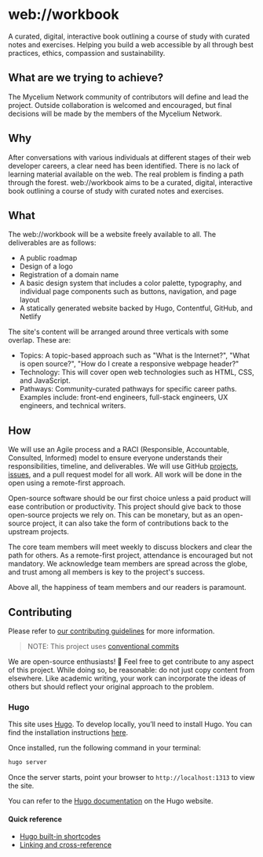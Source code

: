 # web://workbook

A curated, digital, interactive book outlining a course of study with curated notes and exercises.
Helping you build a web accessible by all through best practices, ethics, compassion and sustainability.

## What are we trying to achieve?

The Mycelium Network community of contributors will define and lead the project. Outside collaboration is welcomed and encouraged, but final decisions will be made by the members of the Mycelium Network.

## Why

After conversations with various individuals at different stages of their web developer careers, a clear need has been identified. There is no lack of learning material available on the web. The real problem is finding a path through the forest. web://workbook aims to be a curated, digital, interactive book outlining a course of study with curated notes and exercises.

## What

The web://workbook will be a website freely available to all. The deliverables are as follows:

- A public roadmap
- Design of a logo
- Registration of a domain name
- A basic design system that includes a color palette, typography, and individual page components such as buttons, navigation, and page layout
- A statically generated website backed by Hugo, Contentful, GitHub, and Netlify

The site's content will be arranged around three verticals with some overlap. These are:

- Topics: A topic-based approach such as "What is the Internet?", "What is open source?", "How do I create a responsive webpage header?"
- Technology: This will cover open web technologies such as HTML, CSS, and JavaScript.
- Pathways: Community-curated pathways for specific career paths. Examples include: front-end engineers, full-stack engineers, UX engineers, and technical writers.

## How

We will use an Agile process and a RACI (Responsible, Accountable, Consulted, Informed) model to ensure everyone understands their responsibilities, timeline, and deliverables. We will use GitHub [projects](https://github.com/orgs/The-Mycelium-Network/projects/1/views/1), [issues](https://github.com/The-Mycelium-Network/webworkbook/issues), and a pull request model for all work. All work will be done in the open using a remote-first approach.

Open-source software should be our first choice unless a paid product will ease contribution or productivity. This project should give back to those open-source projects we rely on. This can be monetary, but as an open-source project, it can also take the form of contributions back to the upstream projects.

The core team members will meet weekly to discuss blockers and clear the path for others. As a remote-first project, attendance is encouraged but not mandatory. We acknowledge team members are spread across the globe, and trust among all members is key to the project's success.

Above all, the happiness of team members and our readers is paramount.

## Contributing

Please refer to [our contributing guidelines](/CONTRIBUTING.md) for more information.

> NOTE: This project uses [conventional commits](https://conventionalcommits.org/)

We are open-source enthusiasts! 🌱
Feel free to get contribute to any aspect of this project.
While doing so, be reasonable: do not just copy content from elsewhere.
Like academic writing, your work can incorporate the ideas of others
but should reflect your original approach to the problem.

### Hugo

This site uses [Hugo](https://gohugo.io). To develop locally, you’ll need to install Hugo. You can find the installation instructions [here](https://gohugo.io/getting-started/quick-start/).

Once installed, run the following command in your terminal:

```bash
hugo server
```

Once the server starts, point your browser to `http://localhost:1313` to view the site.

You can refer to the [Hugo documentation](https://gohugo.io/documentation/) on the Hugo website.

#### Quick reference

- [Hugo built-in shortcodes](https://gohugo.io/content-management/shortcodes/#use-hugos-built-in-shortcodes)
- [Linking and cross-reference](https://gohugo.io/content-management/cross-references/)
